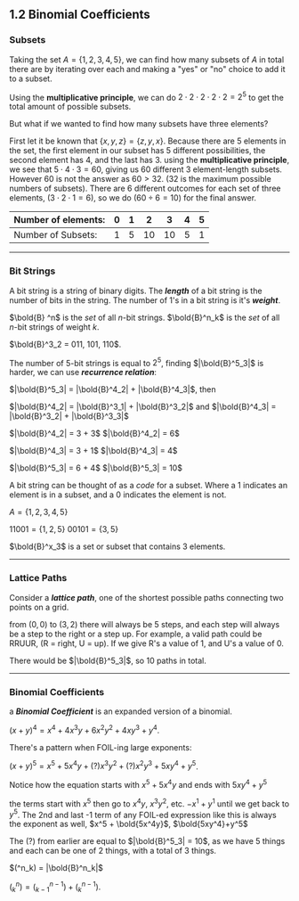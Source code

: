 ## 1.2 Binomial Coefficients
### Subsets

Taking the set $A=\{1,2,3,4,5\}$, we can find how many subsets of $A$ in total there are by iterating over each and making a "yes" or "no" choice to add it to a subset.

Using the **multiplicative principle**, we can do $2\cdot 2\cdot 2\cdot 2\cdot 2 = 2^5$ to get the total amount of possible subsets.

But what if we wanted to find how many subsets have three elements?

First let it be known that $\{x,y,z\} = \{z,y,x\}$. Because there are $5$ elements in the set, the first element in our subset has $5$ different possibilities, the second element has $4$, and the last has $3$.  using the **multiplicative principle**, we see that $5\cdot 4\cdot 3 = 60$, giving us $60$ different $3$ element-length subsets.  However $60$ is not the answer as $60 > 32$. $(32$ is the maximum possible numbers of subsets$)$.  There are $6$ different outcomes for each set of three elements, $(3\cdot 2\cdot 1 = 6)$, so we do $(60\div6 = 10)$ for the final answer.

|Number of elements:|0|1|2|3|4|5|
|-|-|-|-|-|-|-|
|Number of Subsets:|1|5|10|10|5|1|

---

### Bit Strings

A bit string is a string of binary digits.  The ***length*** of a bit string is the number of bits in the string.  The number of $1$'s in a bit string is it's ***weight***.

$\bold{B} ^n$ is the *set* of all $n$-bit strings.
$\bold{B}^n_k$ is the *set* of all $n$-bit strings of weight $k$.

$\bold{B}^3_2 = 011, 101, 110$.

The number of $5$-bit strings is equal to $2^5$, finding $|\bold{B}^5_3|$ is harder, we can use ***recurrence relation***:

$|\bold{B}^5_3| = |\bold{B}^4_2| + |\bold{B}^4_3|$, then

$|\bold{B}^4_2| = |\bold{B}^3_1| + |\bold{B}^3_2|$	and $|\bold{B}^4_3| = |\bold{B}^3_2| + |\bold{B}^3_3|$ 

$|\bold{B}^4_2| = 3 + 3$
$|\bold{B}^4_2| = 6$

$|\bold{B}^4_3| = 3 + 1$
$|\bold{B}^4_3| = 4$

$|\bold{B}^5_3| = 6 + 4$
$|\bold{B}^5_3| = 10$

A bit string can be thought of as a *code* for a subset.  Where a $1$ indicates an element is in a subset, and a $0$ indicates the element is not.

$A=\{1,2,3,4,5\}$

$11001 = \{1,2,5\}$
$00101 = \{3,5\}$

$\bold{B}^x_3$ is a set or subset that contains 3 elements.

---
### Lattice Paths
Consider a ***lattice path***, one of the shortest possible paths connecting two points on a grid.

from $(0,0)$ to $(3,2)$ there will always be $5$ steps, and each step will always be a step to the right or a step up.  For example, a valid path could be RRUUR, (R = right, U = up).  If we give R's a value of $1$, and U's a value of $0$. 

There would be $|\bold{B}^5_3|$, so $10$ paths in total.

---
### Binomial Coefficients
a ***Binomial Coefficient*** is an expanded version of a binomial.

$(x+y)^4 = x^4 + 4x^3y+6x^2y^2+4xy^3+y^4$.

There's a pattern when FOIL-ing large exponents:

$(x+y)^5=x^5+5x^4y+(?)x^3y^2+(?)x^2y^3+5xy^4+y^5$.

Notice how the equation starts with $x^5+5x^4y$ and ends with $5xy^4+y^5$

the terms start with $x^5$ then go to $x^4y$, $x^3y^2$, etc. $-x^1+y^1$ until we get back to $y^5$.  The $2$nd and last -$1$ term of any FOIL-ed expression like this is always the exponent as well, $x^5 + \bold{5x^4y}$, $\bold{5xy^4}+y^5$

The $(?)$ from earlier are equal to $|\bold{B}^5_3| = 10$, as we have $5$ things and each can be one of $2$ things, with a total of $3$ things.

$(^n_k) = |\bold{B}^n_k|$

$(^n_k) = (^{n-1}_{k-1}) + (^{n-1}_k)$.